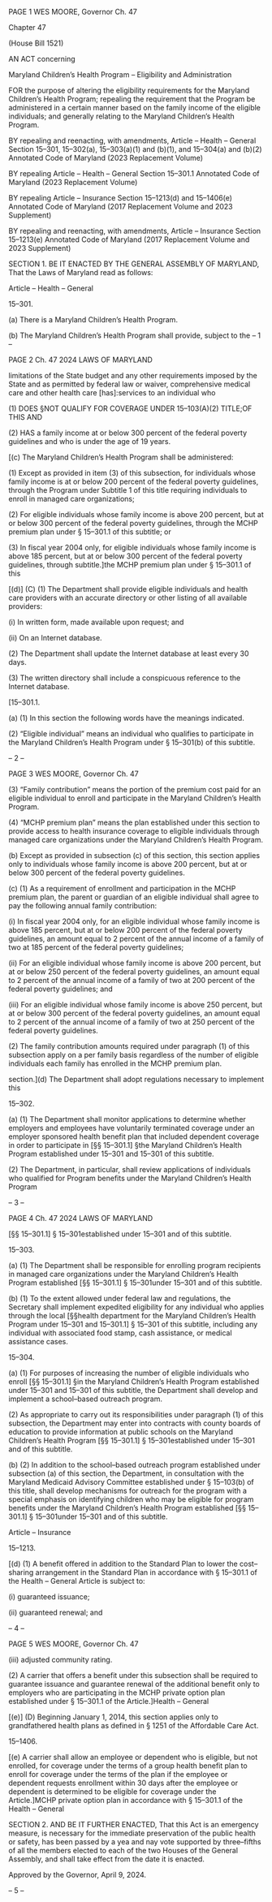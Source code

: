 PAGE 1
WES MOORE, Governor Ch. 47

Chapter 47

(House Bill 1521)

AN ACT concerning

Maryland Children’s Health Program – Eligibility and Administration

FOR the purpose of altering the eligibility requirements for the Maryland Children’s
Health Program; repealing the requirement that the Program be administered in a
certain manner based on the family income of the eligible individuals; and generally
relating to the Maryland Children’s Health Program.

BY repealing and reenacting, with amendments,
Article – Health – General
Section 15–301, 15–302(a), 15–303(a)(1) and (b)(1), and 15–304(a) and (b)(2)
Annotated Code of Maryland
(2023 Replacement Volume)

BY repealing
Article – Health – General
Section 15–301.1
Annotated Code of Maryland
(2023 Replacement Volume)

BY repealing
Article – Insurance
Section 15–1213(d) and 15–1406(e)
Annotated Code of Maryland
(2017 Replacement Volume and 2023 Supplement)

BY repealing and reenacting, with amendments,
Article – Insurance
Section 15–1213(e)
Annotated Code of Maryland
(2017 Replacement Volume and 2023 Supplement)

SECTION 1. BE IT ENACTED BY THE GENERAL ASSEMBLY OF MARYLAND,
That the Laws of Maryland read as follows:

Article – Health – General

15–301.

(a) There is a Maryland Children’s Health Program.

(b) The Maryland Children’s Health Program shall provide, subject to the
– 1 –

PAGE 2
Ch. 47 2024 LAWS OF MARYLAND

limitations of the State budget and any other requirements imposed by the State and as
permitted by federal law or waiver, comprehensive medical care and other health care
[has]:services to an individual who

(1) DOES §NOT QUALIFY FOR COVERAGE UNDER
15–103(A)(2) TITLE;OF THIS AND

(2) HAS a family income at or below 300 percent of the federal poverty
guidelines and who is under the age of 19 years.

[(c) The Maryland Children’s Health Program shall be administered:

(1) Except as provided in item (3) of this subsection, for individuals whose
family income is at or below 200 percent of the federal poverty guidelines, through the
Program under Subtitle 1 of this title requiring individuals to enroll in managed care
organizations;

(2) For eligible individuals whose family income is above 200 percent, but
at or below 300 percent of the federal poverty guidelines, through the MCHP premium plan
under § 15–301.1 of this subtitle; or

(3) In fiscal year 2004 only, for eligible individuals whose family income is
above 185 percent, but at or below 300 percent of the federal poverty guidelines, through
subtitle.]the MCHP premium plan under § 15–301.1 of this

[(d)] (C) (1) The Department shall provide eligible individuals and health
care providers with an accurate directory or other listing of all available providers:

(i) In written form, made available upon request; and

(ii) On an Internet database.

(2) The Department shall update the Internet database at least every 30
days.

(3) The written directory shall include a conspicuous reference to the
Internet database.

[15–301.1.

(a) (1) In this section the following words have the meanings indicated.

(2) “Eligible individual” means an individual who qualifies to participate
in the Maryland Children’s Health Program under § 15–301(b) of this subtitle.

– 2 –

PAGE 3
WES MOORE, Governor Ch. 47

(3) “Family contribution” means the portion of the premium cost paid for
an eligible individual to enroll and participate in the Maryland Children’s Health Program.

(4) “MCHP premium plan” means the plan established under this section
to provide access to health insurance coverage to eligible individuals through managed care
organizations under the Maryland Children’s Health Program.

(b) Except as provided in subsection (c) of this section, this section applies only to
individuals whose family income is above 200 percent, but at or below 300 percent of the
federal poverty guidelines.

(c) (1) As a requirement of enrollment and participation in the MCHP
premium plan, the parent or guardian of an eligible individual shall agree to pay the
following annual family contribution:

(i) In fiscal year 2004 only, for an eligible individual whose family
income is above 185 percent, but at or below 200 percent of the federal poverty guidelines,
an amount equal to 2 percent of the annual income of a family of two at 185 percent of the
federal poverty guidelines;

(ii) For an eligible individual whose family income is above 200
percent, but at or below 250 percent of the federal poverty guidelines, an amount equal to
2 percent of the annual income of a family of two at 200 percent of the federal poverty
guidelines; and

(iii) For an eligible individual whose family income is above 250
percent, but at or below 300 percent of the federal poverty guidelines, an amount equal to
2 percent of the annual income of a family of two at 250 percent of the federal poverty
guidelines.

(2) The family contribution amounts required under paragraph (1) of this
subsection apply on a per family basis regardless of the number of eligible individuals each
family has enrolled in the MCHP premium plan.

section.](d) The Department shall adopt regulations necessary to implement this

15–302.

(a) (1) The Department shall monitor applications to determine whether
employers and employees have voluntarily terminated coverage under an employer
sponsored health benefit plan that included dependent coverage in order to participate in
[§§ 15–301.1] §the Maryland Children’s Health Program established under 15–301 and
15–301 of this subtitle.

(2) The Department, in particular, shall review applications of individuals
who qualified for Program benefits under the Maryland Children’s Health Program

– 3 –

PAGE 4
Ch. 47 2024 LAWS OF MARYLAND

[§§ 15–301.1] § 15–301established under 15–301 and of this subtitle.

15–303.

(a) (1) The Department shall be responsible for enrolling program recipients
in managed care organizations under the Maryland Children’s Health Program established
[§§ 15–301.1] § 15–301under 15–301 and of this subtitle.

(b) (1) To the extent allowed under federal law and regulations, the Secretary
shall implement expedited eligibility for any individual who applies through the local
[§§health department for the Maryland Children’s Health Program under 15–301 and
15–301.1] § 15–301 of this subtitle, including any individual with associated food stamp,
cash assistance, or medical assistance cases.

15–304.

(a) (1) For purposes of increasing the number of eligible individuals who enroll
[§§ 15–301.1] §in the Maryland Children’s Health Program established under 15–301 and
15–301 of this subtitle, the Department shall develop and implement a school–based
outreach program.

(2) As appropriate to carry out its responsibilities under paragraph (1) of
this subsection, the Department may enter into contracts with county boards of education
to provide information at public schools on the Maryland Children’s Health Program
[§§ 15–301.1] § 15–301established under 15–301 and of this subtitle.

(b) (2) In addition to the school–based outreach program established under
subsection (a) of this section, the Department, in consultation with the Maryland Medicaid
Advisory Committee established under § 15–103(b) of this title, shall develop mechanisms
for outreach for the program with a special emphasis on identifying children who may be
eligible for program benefits under the Maryland Children’s Health Program established
[§§ 15–301.1] § 15–301under 15–301 and of this subtitle.

Article – Insurance

15–1213.

[(d) (1) A benefit offered in addition to the Standard Plan to lower the
cost–sharing arrangement in the Standard Plan in accordance with § 15–301.1 of the
Health – General Article is subject to:

(i) guaranteed issuance;

(ii) guaranteed renewal; and

– 4 –

PAGE 5
WES MOORE, Governor Ch. 47

(iii) adjusted community rating.

(2) A carrier that offers a benefit under this subsection shall be required to
guarantee issuance and guarantee renewal of the additional benefit only to employers who
are participating in the MCHP private option plan established under § 15–301.1 of the
Article.]Health – General

[(e)] (D) Beginning January 1, 2014, this section applies only to grandfathered
health plans as defined in § 1251 of the Affordable Care Act.

15–1406.

[(e) A carrier shall allow an employee or dependent who is eligible, but not
enrolled, for coverage under the terms of a group health benefit plan to enroll for coverage
under the terms of the plan if the employee or dependent requests enrollment within 30
days after the employee or dependent is determined to be eligible for coverage under the
Article.]MCHP private option plan in accordance with § 15–301.1 of the Health – General

SECTION 2. AND BE IT FURTHER ENACTED, That this Act is an emergency
measure, is necessary for the immediate preservation of the public health or safety, has
been passed by a yea and nay vote supported by three–fifths of all the members elected to
each of the two Houses of the General Assembly, and shall take effect from the date it is
enacted.

Approved by the Governor, April 9, 2024.

– 5 –